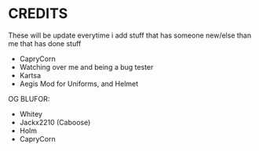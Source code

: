 # CREDITS
These will be update everytime i add stuff that has someone new/else than me that has done stuff

- CapryCorn
 - Watching over me and being a bug tester
- Kartsa
- Aegis Mod for Uniforms, and Helmet

OG BLUFOR:
- Whitey
- Jackx2210 (Caboose)
- Holm
- CapryCorn